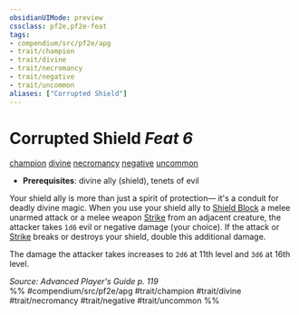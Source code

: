 ```yaml
---
obsidianUIMode: preview
cssclass: pf2e,pf2e-feat
tags:
- compendium/src/pf2e/apg
- trait/champion
- trait/divine
- trait/necromancy
- trait/negative
- trait/uncommon
aliases: ["Corrupted Shield"]
---
```

# Corrupted Shield  *Feat 6*  
[champion](../../rules/traits/champion.md)  [divine](../../rules/traits/divine.md)  [necromancy](../../rules/traits/necromancy.md)  [negative](../../rules/traits/negative.md)  [uncommon](../../rules/traits/uncommon.md)  

- **Prerequisites**: divine ally (shield), tenets of evil

Your shield ally is more than just a spirit of protection— it's a conduit for deadly divine magic. When you use your shield ally to [Shield Block](shield-block.md) a melee unarmed attack or a melee weapon [Strike](../../rules/actions/strike.md) from an adjacent creature, the attacker takes `1d6` evil or negative damage (your choice). If the attack or [Strike](../../rules/actions/strike.md) breaks or destroys your shield, double this additional damage.

The damage the attacker takes increases to `2d6` at 11th level and `3d6` at 16th level.

*Source: Advanced Player's Guide p. 119*  
%% #compendium/src/pf2e/apg #trait/champion #trait/divine #trait/necromancy #trait/negative #trait/uncommon %%